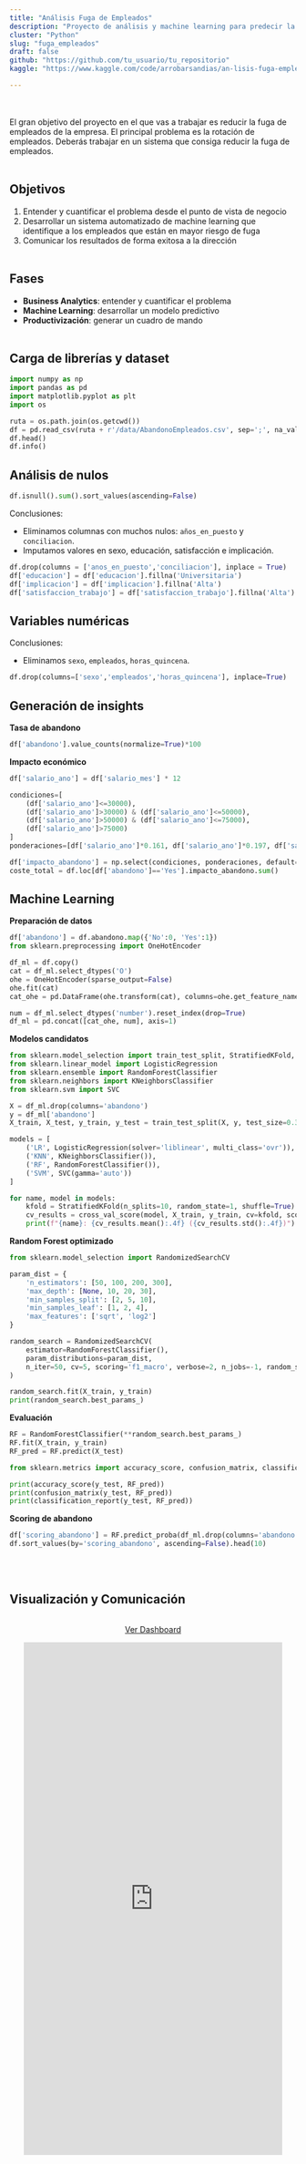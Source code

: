 ```yaml
---
title: "Análisis Fuga de Empleados"
description: "Proyecto de análisis y machine learning para predecir la fuga de empleados, medir su impacto económico y proponer estrategias de retención."
cluster: "Python"
slug: "fuga_empleados"
draft: false
github: "https://github.com/tu_usuario/tu_repositorio"
kaggle: "https://www.kaggle.com/code/arrobarsandias/an-lisis-fuga-empleados"

---
```


<!-- # Emulación de una semana de trabajo en DataScientist -->
<br><br>
El gran objetivo del proyecto en el que vas a trabajar es reducir la fuga de empleados de la empresa. 
El principal problema es la rotación de empleados. Deberás trabajar en un sistema que consiga reducir la fuga de empleados.
<br><br>

## Objetivos<br>
1. Entender y cuantificar el problema desde el punto de vista de negocio
2. Desarrollar un sistema automatizado de machine learning que identifique a los empleados que están en mayor riesgo de fuga
3. Comunicar los resultados de forma exitosa a la dirección
<br><br>

## Fases<br>
- **Business Analytics**: entender y cuantificar el problema
- **Machine Learning**: desarrollar un modelo predictivo
- **Productivización**: generar un cuadro de mando
<br><br>
## Carga de librerías y dataset

```python
import numpy as np
import pandas as pd 
import matplotlib.pyplot as plt
import os

ruta = os.path.join(os.getcwd())
df = pd.read_csv(ruta + r'/data/AbandonoEmpleados.csv', sep=';', na_values='#N/D')
df.head()
df.info()
```

## Análisis de nulos
```python
df.isnull().sum().sort_values(ascending=False)
```

Conclusiones:
- Eliminamos columnas con muchos nulos: `años_en_puesto` y `conciliacion`.
- Imputamos valores en sexo, educación, satisfacción e implicación.

```python
df.drop(columns = ['anos_en_puesto','conciliacion'], inplace = True)
df['educacion'] = df['educacion'].fillna('Universitaria')
df['implicacion'] = df['implicacion'].fillna('Alta')
df['satisfaccion_trabajo'] = df['satisfaccion_trabajo'].fillna('Alta')
```

## Variables numéricas
Conclusiones:
- Eliminamos `sexo`, `empleados`, `horas_quincena`.

```python
df.drop(columns=['sexo','empleados','horas_quincena'], inplace=True)
```

## Generación de insights
**Tasa de abandono**
```python
df['abandono'].value_counts(normalize=True)*100
```

**Impacto económico**
```python
df['salario_ano'] = df['salario_mes'] * 12

condiciones=[
    (df['salario_ano']<=30000),
    (df['salario_ano']>30000) & (df['salario_ano']<=50000),
    (df['salario_ano']>50000) & (df['salario_ano']<=75000),
    (df['salario_ano']>75000)
]
ponderaciones=[df['salario_ano']*0.161, df['salario_ano']*0.197, df['salario_ano']*0.204, df['salario_ano']*0.21]

df['impacto_abandono'] = np.select(condiciones, ponderaciones, default=-999)
coste_total = df.loc[df['abandono']=='Yes'].impacto_abandono.sum()
```

## Machine Learning

**Preparación de datos**
```python
df['abandono'] = df.abandono.map({'No':0, 'Yes':1})
from sklearn.preprocessing import OneHotEncoder

df_ml = df.copy()
cat = df_ml.select_dtypes('O')
ohe = OneHotEncoder(sparse_output=False)
ohe.fit(cat)
cat_ohe = pd.DataFrame(ohe.transform(cat), columns=ohe.get_feature_names_out(cat.columns)).reset_index(drop=True)

num = df_ml.select_dtypes('number').reset_index(drop=True)
df_ml = pd.concat([cat_ohe, num], axis=1)
```

**Modelos candidatos**
```python
from sklearn.model_selection import train_test_split, StratifiedKFold, cross_val_score
from sklearn.linear_model import LogisticRegression
from sklearn.ensemble import RandomForestClassifier
from sklearn.neighbors import KNeighborsClassifier
from sklearn.svm import SVC

X = df_ml.drop(columns='abandono')
y = df_ml['abandono']
X_train, X_test, y_train, y_test = train_test_split(X, y, test_size=0.3, random_state=42)

models = [
    ('LR', LogisticRegression(solver='liblinear', multi_class='ovr')),
    ('KNN', KNeighborsClassifier()),
    ('RF', RandomForestClassifier()),
    ('SVM', SVC(gamma='auto'))
]

for name, model in models:
    kfold = StratifiedKFold(n_splits=10, random_state=1, shuffle=True)
    cv_results = cross_val_score(model, X_train, y_train, cv=kfold, scoring='accuracy')
    print(f"{name}: {cv_results.mean():.4f} ({cv_results.std():.4f})")
```

**Random Forest optimizado**
```python
from sklearn.model_selection import RandomizedSearchCV

param_dist = {
    'n_estimators': [50, 100, 200, 300],
    'max_depth': [None, 10, 20, 30],
    'min_samples_split': [2, 5, 10],
    'min_samples_leaf': [1, 2, 4],
    'max_features': ['sqrt', 'log2']
}

random_search = RandomizedSearchCV(
    estimator=RandomForestClassifier(), 
    param_distributions=param_dist,
    n_iter=50, cv=5, scoring='f1_macro', verbose=2, n_jobs=-1, random_state=42
)

random_search.fit(X_train, y_train)
print(random_search.best_params_)
```

**Evaluación**
```python
RF = RandomForestClassifier(**random_search.best_params_)
RF.fit(X_train, y_train)
RF_pred = RF.predict(X_test)

from sklearn.metrics import accuracy_score, confusion_matrix, classification_report

print(accuracy_score(y_test, RF_pred))
print(confusion_matrix(y_test, RF_pred))
print(classification_report(y_test, RF_pred))
```

**Scoring de abandono**
```python
df['scoring_abandono'] = RF.predict_proba(df_ml.drop(columns='abandono'))[:,1]
df.sort_values(by='scoring_abandono', ascending=False).head(10)
```
<br><br>

## Visualización y Comunicación
<div style="text-align: center; margin: 2rem 0;">
  <!-- Enlace al dashboard con estilo de botón -->
  <p>
    <a href="https://public.tableau.com/app/profile/alicia.gil.matute/viz/DashboardAbandonoEmpleados_17549150031180/Dashboard1" 
       target="_blank" class="btn-project">
       Ver Dashboard
    </a>
  </p>

<!-- Dashboard centrado manualmente -->
<div style="width: 90%; max-width: 1200px; margin: 0 auto;">
  <iframe 
      src="https://public.tableau.com/views/DashboardAbandonoEmpleados_17549150031180/Dashboard1?:showVizHome=no&:embed=true"
      width="100%" height="900" frameborder="0" scrolling="no" allowfullscreen
      style="margin: 0 auto; display: block;">
  </iframe>
</div>
